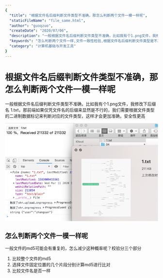 ```yaml
---
{
  "title": "根据文件名后缀判断文件类型不准确，那怎么判断两个文件一模一样呢",
  "staticFileName": "file_same.html",
  "author": "guoqzuo",
  "createDate": "2020/07/06",
  "description": "一般根据文件名后缀判断文件类型不准确，比如我有个1.png文件，我修改下后缀名 1.txt，那前端如果仅凭文件名的后缀来显然是不行的，我们需要根据文件类型的二进制数据标记来判断对应的文件类型，这样才会更加准确，安全性更高",
  "keywords": "怎么判断两个文件一样,文件一致性检验,根据文件名后缀判断文件类型是不准确的",
  "category": "计算机基础与开发工具"
}
---
```


# 根据文件名后缀判断文件类型不准确，那怎么判断两个文件一模一样呢

一般根据文件名后缀判断文件类型不准确，比如我有个1.png文件，我修改下后缀名 1.txt，那前端如果仅凭文件名的后缀来显然是不行的，我们需要根据文件类型的二进制数据标记来判断对应的文件类型，这样才会更加准确，安全性更高

![判断文件类型.png](../../../images/blog/web/file_type.png)

## 怎么判断两个文件一模一样呢
一般文件的md5可能会有重复的，怎么减少这种概率呢？校验分三个部分
1. 比较整个文件的md5
1. 选择文件固定位置的几个片段分别计算md5进行比对
2. 比较文件名是否一样